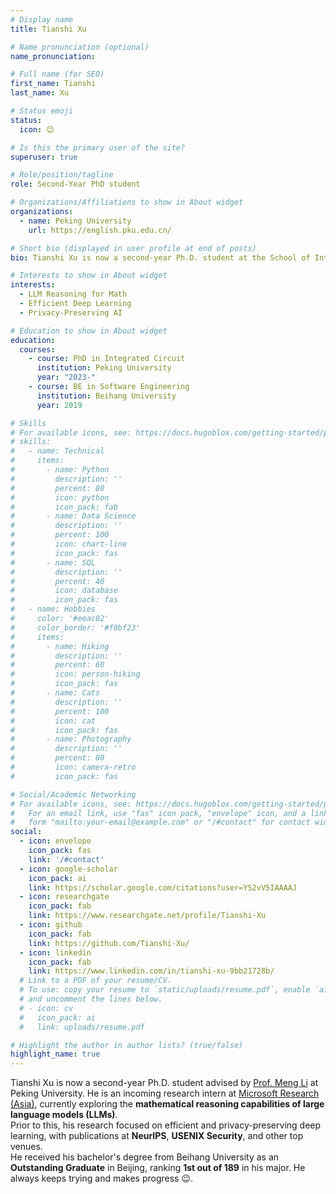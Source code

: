 ```yaml
---
# Display name
title: Tianshi Xu

# Name pronunciation (optional)
name_pronunciation: 

# Full name (for SEO)
first_name: Tianshi
last_name: Xu

# Status emoji
status:
  icon: 😊

# Is this the primary user of the site?
superuser: true

# Role/position/tagline
role: Second-Year PhD student 

# Organizations/Affiliations to show in About widget
organizations:
  - name: Peking University
    url: https://english.pku.edu.cn/

# Short bio (displayed in user profile at end of posts)
bio: Tianshi Xu is now a second-year Ph.D. student at the School of Integrated Circuit, Peking University. His current research interests include AI reasoning for math. Previously, he works on efficient and privacy-preserving deep learning.

# Interests to show in About widget
interests:
  - LLM Reasoning for Math 
  - Efficient Deep Learning
  - Privacy-Preserving AI

# Education to show in About widget
education:
  courses:
    - course: PhD in Integrated Circuit
      institution: Peking University
      year: "2023-"
    - course: BE in Software Engineering
      institution: Beihang University
      year: 2019

# Skills
# For available icons, see: https://docs.hugoblox.com/getting-started/page-builder/#icons
# skills:
#   - name: Technical
#     items:
#       - name: Python
#         description: ''
#         percent: 80
#         icon: python
#         icon_pack: fab
#       - name: Data Science
#         description: ''
#         percent: 100
#         icon: chart-line
#         icon_pack: fas
#       - name: SQL
#         description: ''
#         percent: 40
#         icon: database
#         icon_pack: fas
#   - name: Hobbies
#     color: '#eeac02'
#     color_border: '#f0bf23'
#     items:
#       - name: Hiking
#         description: ''
#         percent: 60
#         icon: person-hiking
#         icon_pack: fas
#       - name: Cats
#         description: ''
#         percent: 100
#         icon: cat
#         icon_pack: fas
#       - name: Photography
#         description: ''
#         percent: 80
#         icon: camera-retro
#         icon_pack: fas

# Social/Academic Networking
# For available icons, see: https://docs.hugoblox.com/getting-started/page-builder/#icons
#   For an email link, use "fas" icon pack, "envelope" icon, and a link in the
#   form "mailto:your-email@example.com" or "/#contact" for contact widget.
social:
  - icon: envelope
    icon_pack: fas
    link: '/#contact'
  - icon: google-scholar
    icon_pack: ai
    link: https://scholar.google.com/citations?user=YS2vV5IAAAAJ
  - icon: researchgate
    icon_pack: fab
    link: https://www.researchgate.net/profile/Tianshi-Xu
  - icon: github
    icon_pack: fab
    link: https://github.com/Tianshi-Xu/
  - icon: linkedin
    icon_pack: fab
    link: https://www.linkedin.com/in/tianshi-xu-9bb21728b/
  # Link to a PDF of your resume/CV.
  # To use: copy your resume to `static/uploads/resume.pdf`, enable `ai` icons in `params.yaml`,
  # and uncomment the lines below.
  # - icon: cv
  #   icon_pack: ai
  #   link: uploads/resume.pdf

# Highlight the author in author lists? (true/false)
highlight_name: true
---
```


Tianshi Xu is now a second-year Ph.D. student advised by [Prof. Meng Li](https://mengli.me/) at Peking University. He is an incoming research intern at [Microsoft Research (Asia)](https://www.microsoft.com/en-us/research/group/systems-research-group-asia/), currently exploring the **mathematical reasoning capabilities of large language models (LLMs)**.  
Prior to this, his research focused on efficient and privacy-preserving deep learning, with publications at **NeurIPS**, **USENIX Security**, and other top venues.  
He received his bachelor's degree from Beihang University as an **Outstanding Graduate** in Beijing, ranking **1st out of 189** in his major. He always keeps trying and makes progress 😉.
